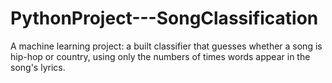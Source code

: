 # PythonProject---SongClassification
A machine learning project: a built classifier that guesses whether a song is hip-hop or country, using only the numbers of times words appear in the song's lyrics.
